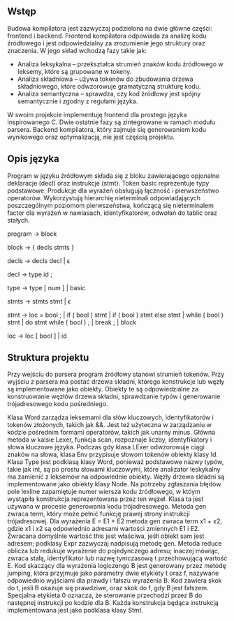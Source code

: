 ## Wstęp

Budowa kompilatora jest zazwyczaj podzielona na dwie główne części: frontend i backend. Frontend kompilatora odpowiada za analizę kodu źródłowego i jest odpowiedzialny za zrozumienie jego struktury oraz znaczenia. W jego skład wchodzą fazy takie jak:
- Analiza leksykalna – przekształca strumień znaków kodu źródłowego w leksemy, które są grupowane w tokeny.
- Analiza składniowa – używa tokenów do zbudowania drzewa składniowego, które odwzorowuje gramatyczną strukturę kodu.
- Analiza semantyczna – sprawdza, czy kod źródłowy jest spójny semantycznie i zgodny z regułami języka.

W swoim projekcie implementuję frontend dla prostego języka inspirowanego C. Dwie ostatnie fazy są zintegrowane w ramach modułu parsera. Backend kompilatora, który zajmuje się generowaniem kodu wynikowego oraz 
optymalizacją, nie jest częścią projektu.

## Opis języka
Program w języku źródłowym składa się z bloku zawierającego opjonalne deklaracje (decl) oraz instrukcje (stmt). Token basic reprezentuje typy podstawowe. Produkcje dla wyrażeń obsługują łączność i pierwszeństwo
operatorów. Wykorzystują hierarchię nieterminali odpowiadających poszczególnym poziomom pierwszeństwa, kończącą się nieterminalem factor dla wyrażeń w nawiasach, identyfikatorów, odwołań do tablic oraz stałych.

program -> block

block -> { decls stmts }

decls -> decls decl | ϵ

decl -> type id ;

type -> type [ num ] | basic

stmts -> stmts stmt | ϵ

stmt -> loc = bool ;
      | if ( bool ) stmt
      | if ( bool ) stmt else stmt
      | while ( bool ) stmt
      | do stmt while ( bool ) ;
      | break ;
      | block
      
loc -> loc [ bool ] | id

## Struktura projektu

Przy wejściu do parsera program źródłowy stanowi strumień tokenów. Przy wyjściu z parsera ma postać drzewa składni, którego konstrukcje lub węzły są implementowane jako obiekty. Obiekty te są odpowiedzialne za 
konstruowanie węzłów drzewa składni, sprawdzanie typów i generowanie trójadresowego kodu pośredniego.

Klasa Word zarządza leksemami dla słów kluczowych, identyfikatorów i tokenów złożonych, takich jak &&. Jest też użyteczna w zarządzaniu w kodzie pośrednim formami operatorów, takich jak unarny minus.
Główna metoda w kalsie Lexer, funkcja scan, rozpoznaje liczby, identyfikatory i słowa kluczowe języka. 
Podczas gdy klasa LExer odwzorowuje ciągi znaków na słowa, klasa Env przypisuje słowom tokenów obiekty klasy Id.
Klasa Type jest podklasą klasy Word, ponieważ podstawowe nazwy typów, takie jak int, są po prostu słowami kluczowymi, które analizator leskykalny ma zamienić z leksemów na odpowiednie obiekty.
Węzły drzewa składni są implementowane jako obiekty klasy Node. Na potrzeby zgłaszania błędów pole lexline zapamiętuje numer wiersza kodu źródłowego, w któym wystąpiła konstrukcja reprezentowana
przez ten węzeł. Klasa ta jest używana w procesie generowania kodu trójadresowego. Metoda gen zwraca term, który może pełnić funkcję prawej strony instrukcji trójadresowej. Dla wyrażenia E = E1 + E2
metoda gen zwraca term x1 + x2, gdzie x1 i x2 są odpowiednio adresami wartości zmiennych E1 i E2. Zwracana domyślnie wartość this jest właściwa, jeśłi obiekt sam jest adresem; podklasy Expr zazwyczaj
nadpisują metodę gen. Metoda reduce oblicza lub redukuje wyrażenie do pojedynczego adresu; inaczej mówiąc, zwraca stałą, identyfikator lub nazwę tymczasową t przechowującą wartość E.
Kod skaczący dla wyrażenia logiczengo B jest generowany przez metodę jumping, która przyjmuje jako parametry dwie etykiety t oraz f, nazywane odpowiednio wyjściami dla prawdy i fałszu wyrażenia B. 
Kod zawiera skok do t, jeśli B okazuje się prawdziwe, oraz skok do f, gdy B jest fałszem. Specjalna etykieta 0 oznacza, że sterowanie przechodzi przez B do następnej instrukcji po kodzie dla B.
Każda konstrukcja będąca instrukcją implementowana jest jako podklasa klasy Stmt.

